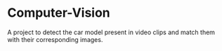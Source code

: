 # Computer-Vision
A project to detect the car model present in video clips and match them with their corresponding images.
